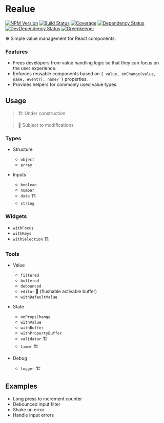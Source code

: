 # Realue

[![NPM Version](https://img.shields.io/npm/v/realue.svg)](https://www.npmjs.org/package/realue)
[![Build Status](https://travis-ci.org/davidbonnet/realue.svg?branch=master)](https://travis-ci.org/davidbonnet/realue)
[![Coverage](https://codecov.io/gh/davidbonnet/realue/branch/master/graph/badge.svg)](https://codecov.io/gh/davidbonnet/realue)
[![Dependency Status](https://david-dm.org/davidbonnet/realue/status.svg)](https://david-dm.org/davidbonnet/realue)
[![DevDependency Status](https://david-dm.org/davidbonnet/realue/dev-status.svg)](https://david-dm.org/davidbonnet/realue?type=dev)
[![Greenkeeper](https://badges.greenkeeper.io/davidbonnet/realue.svg)](https://greenkeeper.io/)

⚙️ Simple value management for React components.

### Features

* Frees developers from value handling logic so that they can focus on the user experience.
* Enforces reusable components based on `{ value, onChange(value, name, event?), name? }` properties.
* Provides helpers for commonly used value types.

## Usage

> 🏗 Under construction

> 🚧 Subject to modifications

### Types

* Structure

  * `object`
  * `array`

* Inputs

  * `boolean`
  * `number`
  * `date` 🏗
  * `string`

### Widgets

* `withFocus`
* `withKeys`
* `withSelection` 🏗

### Tools

* Value

  * `filtered`
  * `buffered`
  * `debounced`
  * `editor` 🚧 (flushable activable buffer)
  * `withDefaultValue`

* State

  * `onPropsChange`
  * `withValue`
  * `withBuffer`
  * `withPropertyBuffer`
  * `validator` 🏗
  * `timer` 🏗

* Debug

  * `logger` 🏗

## Examples

* Long press to increment counter
* Debounced input filter
* Shake on error
* Handle input errors
